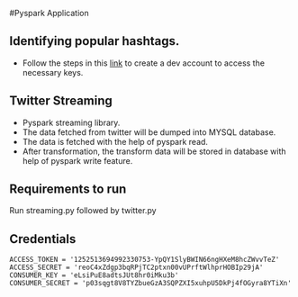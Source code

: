#Pyspark Application
## Identifying popular hashtags.

- Follow the steps in this [link](https://www.toptal.com/apache/apache-spark-streaming-twitter) to create a dev account to access the necessary keys.

## Twitter Streaming

- Pyspark streaming library. 
- The data fetched from twitter will be dumped into MYSQL database.  
- The data is fetched with the help of pyspark read.
- After transformation, the transform data will be stored in database with help of pyspark write feature.

## Requirements to run
Run streaming.py followed by twitter.py

## Credentials
```
ACCESS_TOKEN = '1252513694992330753-YpQY1SlyBWIN66ngHXeM8hcZWvvTeZ'
ACCESS_SECRET = 'reoC4xZdgp3bqRPjTC2ptxn00vUPrftWlhprHOBIp29jA'
CONSUMER_KEY = 'eLsiPuE8adtsJUt8hr0iMku3b'
CONSUMER_SECRET = 'p03sqgt8V8TYZbueGzA3SQPZXI5xuhpU5DkPj4fOGyra8YTiXn'
```
